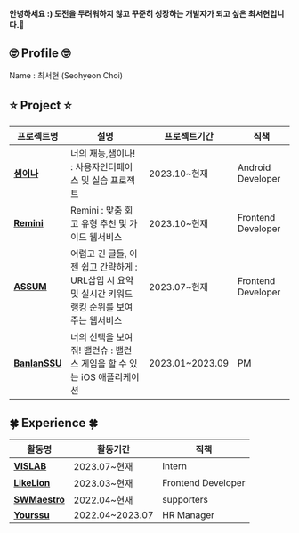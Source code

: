 #### 안녕하세요 :) 도전을 두려워하지 않고 꾸준히 성장하는 개발자가 되고 싶은 최서현입니다.🐥

## 🤓 Profile 🤓
Name : 최서현 (Seohyeon Choi) <br/>

## ⭐️ Project ⭐️

|프로젝트명|설명|프로젝트기간|직책|
|---|---|---|---|
| [**샘이나**](https://github.com/Sem-in-a) | 너의 재능,샘이나! : 사용자인터페이스 및 실습 프로젝트 | 2023.10~현재 | Android Developer |
| [**Remini**](https://github.com/Team-Remini) | Remini : 맞춤 회고 유형 추천 및 가이드 웹서비스 | 2023.10~현재 | Frontend Developer |
| [**ASSUM**](https://github.com/LikelionAssum) | 어렵고 긴 글들, 이젠 쉽고 간략하게 : URL삽입 시 요약 및 실시간 키워드 랭킹 순위를 보여주는 웹서비스 | 2023.07~현재 | Frontend Developer |
| [**BanlanSSU**](https://github.com/hackathon-I-PROMAX) | 너의 선택을 보여줘! 밸런슈 : 밸런스 게임을 할 수 있는 iOS 애플리케이션 | 2023.01~2023.09 | PM |


## 🍀 Experience 🍀

|활동명|활동기간|직책|
|---|---|---|
| [**VISLAB**](http://vis.ssu.ac.kr/) | 2023.07~현재 | Intern |
| [**LikeLion**](https://github.com/likelion-ssu/) | 2023.03~현재 | Frontend Developer |
| [**SWMaestro**](https://swmaestro.org/sw/main/main.do) | 2022.04~현재 | supporters |
| [**Yourssu**](https://yourssu.com/) | 2022.04~2023.07 | HR Manager |

